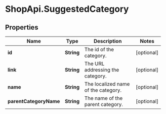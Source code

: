 # ShopApi.SuggestedCategory

## Properties
Name | Type | Description | Notes
------------ | ------------- | ------------- | -------------
**id** | **String** | The id of the category. | [optional] 
**link** | **String** | The URL addressing the category. | [optional] 
**name** | **String** | The localized name of the category. | [optional] 
**parentCategoryName** | **String** | The name of the parent category. | [optional] 


